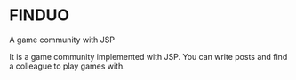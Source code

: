 # FINDUO
A game community with JSP

It is a game community implemented with JSP.
You can write posts and find a colleague to play games with.
